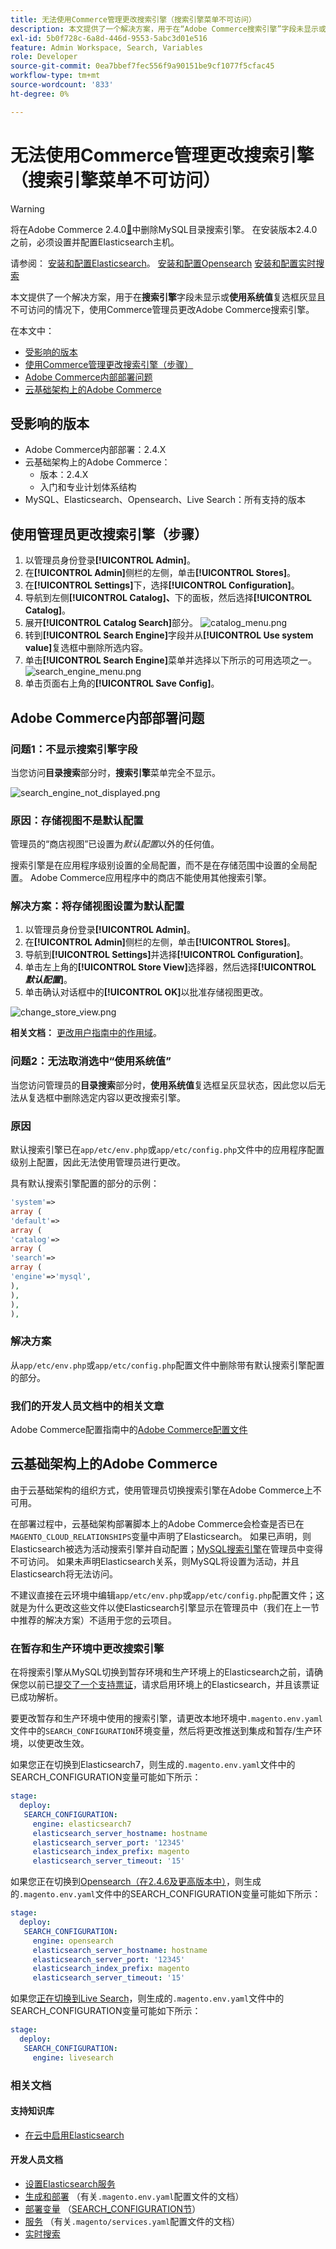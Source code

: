 ```yaml
---
title: 无法使用Commerce管理更改搜索引擎（搜索引擎菜单不可访问）
description: 本文提供了一个解决方案，用于在“Adobe Commerce搜索引擎”字段未显示或“使用系统值”复选框灰显且不可访问时，使用Commerce管理员更改搜索引擎。
exl-id: 5b0f728c-6a8d-446d-9553-5abc3d01e516
feature: Admin Workspace, Search, Variables
role: Developer
source-git-commit: 0ea7bbef7fec556f9a90151be9cf1077f5cfac45
workflow-type: tm+mt
source-wordcount: '833'
ht-degree: 0%

---
```


# 无法使用Commerce管理更改搜索引擎（搜索引擎菜单不可访问）

>[!WARNING]
>
> 将在Adobe Commerce 2.4.0[&#128279;](/help/announcements/adobe-commerce-announcements/mysql-catalog-search-engine-will-be-removed-in-magento-2-4-0.md)中删除MySQL目录搜索引擎。 在安装版本2.4.0之前，必须设置并配置Elasticsearch主机。
> 
> 请参阅：
> [安装和配置Elasticsearch](https://experienceleague.adobe.com/zh-hans/docs/commerce-cloud-service/user-guide/configure/service/elasticsearch)。
> [安装和配置Opensearch](https://experienceleague.adobe.com/zh-hans/docs/commerce-cloud-service/user-guide/configure/service/opensearch)
> [安装和配置实时搜索](https://experienceleague.adobe.com/zh-hans/docs/commerce-merchant-services/live-search/install)

本文提供了一个解决方案，用于在&#x200B;**搜索引擎**&#x200B;字段未显示或&#x200B;**使用系统值**&#x200B;复选框灰显且不可访问的情况下，使用Commerce管理员更改Adobe Commerce搜索引擎。

在本文中：

* [受影响的版本](#affected-versions)
* [使用Commerce管理更改搜索引擎（步骤）](#change-search-engine-using-magento-admin-steps)
* [Adobe Commerce内部部署问题](#magento-commerce-on-premise)
* [云基础架构上的Adobe Commerce](#magento-commerce-cloud)

## 受影响的版本

* Adobe Commerce内部部署：2.4.X
* 云基础架构上的Adobe Commerce：
   * 版本：2.4.X
   * 入门和专业计划体系结构
* MySQL、Elasticsearch、Opensearch、Live Search：所有支持的版本

## 使用管理员更改搜索引擎（步骤）

1. 以管理员身份登录&#x200B;**[!UICONTROL Admin]**。
1. 在&#x200B;**[!UICONTROL Admin]**&#x200B;侧栏的左侧，单击&#x200B;**[!UICONTROL Stores]**。
1. 在&#x200B;**[!UICONTROL Settings]**&#x200B;下，选择&#x200B;**[!UICONTROL Configuration]**。
1. 导航到左侧&#x200B;**[!UICONTROL Catalog]、**&#x200B;下的面板，然后选择&#x200B;**[!UICONTROL Catalog]**。
1. 展开&#x200B;**[!UICONTROL Catalog Search]**&#x200B;部分。    ![catalog_menu.png](assets/catalog_menu.png)
1. 转到&#x200B;**[!UICONTROL Search Engine]**&#x200B;字段并从&#x200B;**[!UICONTROL Use system value]**&#x200B;复选框中删除所选内容。
1. 单击&#x200B;**[!UICONTROL Search Engine]**&#x200B;菜单并选择以下所示的可用选项之一。    ![search_engine_menu.png](assets/search_engine_menu.png)
1. 单击页面右上角的&#x200B;**[!UICONTROL Save Config]**。

## Adobe Commerce内部部署问题

### 问题1：不显示搜索引擎字段

当您访问&#x200B;**目录搜索**&#x200B;部分时，**搜索引擎**&#x200B;菜单完全不显示。

![search_engine_not_displayed.png](assets/search_engine_not_displayed.png)

### 原因：存储视图不是默认配置

管理员的“商店视图”已设置为&#x200B;*默认配置*&#x200B;以外的任何值。

搜索引擎是在应用程序级别设置的全局配置，而不是在存储范围中设置的全局配置。 Adobe Commerce应用程序中的商店不能使用其他搜索引擎。

### 解决方案：将存储视图设置为默认配置

1. 以管理员身份登录&#x200B;**[!UICONTROL Admin]**。
1. 在&#x200B;**[!UICONTROL Admin]**&#x200B;侧栏的左侧，单击&#x200B;**[!UICONTROL Stores]**。
1. 导航到&#x200B;**[!UICONTROL Settings]**&#x200B;并选择&#x200B;**[!UICONTROL Configuration]**。
1. 单击左上角的&#x200B;**[!UICONTROL Store View]**&#x200B;选择器，然后选择&#x200B;**[!UICONTROL *默认配置&#x200B;*]**。
1. 单击确认对话框中的&#x200B;**[!UICONTROL OK]**&#x200B;以批准存储视图更改。

![change_store_view.png](assets/change_store_view.png)

**相关文档：** [更改用户指南中的作用域](https://experienceleague.adobe.com/docs/commerce-admin/config/scope-change.html?lang=zh-Hans#set-the-scope)。

### 问题2：无法取消选中“使用系统值”

当您访问管理员的&#x200B;**目录搜索**&#x200B;部分时，**使用系统值**&#x200B;复选框呈灰显状态，因此您以后无法从复选框中删除选定内容以更改搜索引擎。

### 原因

默认搜索引擎已在`app/etc/env.php`或`app/etc/config.php`文件中的应用程序配置级别上配置，因此无法使用管理员进行更改。

具有默认搜索引擎配置的部分的示例：

```php
'system'=>
array (
'default'=>
array (
'catalog'=>
array (
'search'=>
array (
'engine'=>'mysql',
),
),
),
),
```

### 解决方案

从`app/etc/env.php`或`app/etc/config.php`配置文件中删除带有默认搜索引擎配置的部分。

### 我们的开发人员文档中的相关文章

Adobe Commerce配置指南中的[Adobe Commerce配置文件](https://experienceleague.adobe.com/docs/commerce-operations/configuration-guide/files/deployment-files.html?lang=zh-Hans)

## 云基础架构上的Adobe Commerce

由于云基础架构的组织方式，使用管理员切换搜索引擎在Adobe Commerce上不可用。

在部署过程中，云基础架构部署脚本上的Adobe Commerce会检查是否已在`MAGENTO_CLOUD_RELATIONSHIPS`变量中声明了Elasticsearch。 如果已声明，则Elasticsearch被选为活动搜索引擎并自动配置；[MySQL搜索引擎](/help/announcements/adobe-commerce-announcements/mysql-catalog-search-engine-will-be-removed-in-magento-2-4-0.md)在管理员中变得不可访问。 如果未声明Elasticsearch关系，则MySQL将设置为活动，并且Elasticsearch将无法访问。

不建议直接在云环境中编辑`app/etc/env.php`或`app/etc/config.php`配置文件；这就是为什么更改这些文件以使Elasticsearch引擎显示在管理员中（我们在上一节中推荐的解决方案）不适用于您的云项目。

### 在暂存和生产环境中更改搜索引擎

在将搜索引擎从MySQL切换到暂存环境和生产环境上的Elasticsearch之前，请确保您以前已[提交了一个支持票证](/help/help-center-guide/help-center/magento-help-center-user-guide.md#submit-ticket)，请求启用环境上的Elasticsearch，并且该票证已成功解析。

要更改暂存和生产环境中使用的搜索引擎，请更改本地环境中`.magento.env.yaml`文件中的`SEARCH_CONFIGURATION`环境变量，然后将更改推送到集成和暂存/生产环境，以使更改生效。

如果您正在切换到Elasticsearch7，则生成的`.magento.env.yaml`文件中的SEARCH\_CONFIGURATION变量可能如下所示：

```yaml
stage:
  deploy:
   SEARCH_CONFIGURATION:
     engine: elasticsearch7
     elasticsearch_server_hostname: hostname
     elasticsearch_server_port: '12345'
     elasticsearch_index_prefix: magento
     elasticsearch_server_timeout: '15'
```

如果您正在切换到[Opensearch（在2.4.6及更高版本中）](https://experienceleague.adobe.com/zh-hans/docs/commerce-knowledge-base/kb/troubleshooting/elasticsearch/search-engine-shown-elasticsearch-despite-open-search)，则生成的`.magento.env.yaml`文件中的SEARCH\_CONFIGURATION变量可能如下所示：

```yaml
stage:
  deploy:
   SEARCH_CONFIGURATION:
     engine: opensearch
     elasticsearch_server_hostname: hostname
     elasticsearch_server_port: '12345'
     elasticsearch_index_prefix: magento
     elasticsearch_server_timeout: '15'
```

如果您[正在切换到Live Search](https://experienceleague.adobe.com/zh-hans/docs/commerce-knowledge-base/kb/troubleshooting/miscellaneous/error-opensearch-search-engine-doesnt-exist-falling-back-to-livesearch)，则生成的`.magento.env.yaml`文件中的SEARCH\_CONFIGURATION变量可能如下所示：

```yaml
stage:
  deploy:
   SEARCH_CONFIGURATION:
     engine: livesearch
```

### 相关文档

#### 支持知识库

* [在云中启用Elasticsearch](/help/how-to/general/enable-elasticsearch-on-cloud.md)

#### 开发人员文档

* [设置Elasticsearch服务](https://experienceleague.adobe.com/docs/commerce-cloud-service/user-guide/configure/service/elasticsearch.html?lang=zh-Hans)
* [生成和部署](https://experienceleague.adobe.com/docs/commerce-cloud-service/user-guide/configure/env/configure-env-yaml.html?lang=zh-Hans) （有关`.magento.env.yaml`配置文件的文档）
* [部署变量](https://experienceleague.adobe.com/docs/commerce-cloud-service/user-guide/configure/env/stage/variables-deploy.html?lang=zh-Hans) （[SEARCH\_CONFIGURATION节](https://experienceleague.adobe.com/docs/commerce-cloud-service/user-guide/configure/env/stage/variables-deploy.html?lang=zh-Hans#search_configuration)）
* [服务](https://experienceleague.adobe.com/docs/commerce-cloud-service/user-guide/configure/service/services-yaml.html?lang=zh-Hans) （有关`.magento/services.yaml`配置文件的文档）
* [实时搜索](https://experienceleague.adobe.com/zh-hans/docs/commerce-merchant-services/live-search/overview)
